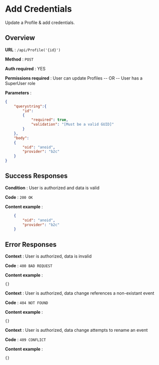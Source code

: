 # Add Credentials

Update a Profile & add credentials.

## Overview

**URL** : `/api/Profile('{id}')`

**Method** : `POST`

**Auth required** : YES

**Permissions required** : User can update Profiles -- OR -- User has a SuperUser role

**Parameters** :

```json
{
    "querystring":{
        "id":
        {
            "required": true,
            "validation": "[Must be a valid GUID]"
        }
    },
    "body":
    {
        "oid": "anoid",
        "provider": "b2c"
    }
}
```

## Success Responses

**Condition** : User is authorized and data is valid

**Code** : `200 OK`

**Content example** :

```json
    {
        "oid": "anoid",
        "provider": "b2c"
    }
```

## Error Responses

**Context** : User is authorized, data is invalid

**Code** : `400 BAD REQUEST`

**Content example** :

```
{}
```

**Context** : User is authorized, data change references a non-existant event

**Code** : `404 NOT FOUND`

**Content example** :

```
{}
```

**Context** : User is authorized, data change attempts to rename an event

**Code** : `409 CONFLICT`

**Content example** :

```
{}
```